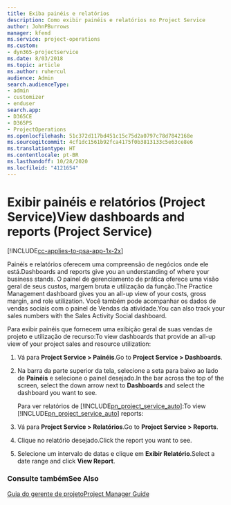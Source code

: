 ```yaml
---
title: Exiba painéis e relatórios
description: Como exibir painéis e relatórios no Project Service
author: JohnPBurrows
manager: kfend
ms.service: project-operations
ms.custom:
- dyn365-projectservice
ms.date: 8/03/2018
ms.topic: article
ms.author: ruhercul
audience: Admin
search.audienceType:
- admin
- customizer
- enduser
search.app:
- D365CE
- D365PS
- ProjectOperations
ms.openlocfilehash: 51c372d117bd451c15c75d2a0797c78d7842168e
ms.sourcegitcommit: 4cf1dc1561b92fca4175f0b3813133c5e63ce8e6
ms.translationtype: HT
ms.contentlocale: pt-BR
ms.lasthandoff: 10/28/2020
ms.locfileid: "4121654"
---
```

# <a name="view-dashboards-and-reports-project-service"></a><span data-ttu-id="a2cae-103">Exibir painéis e relatórios (Project Service)</span><span class="sxs-lookup"><span data-stu-id="a2cae-103">View dashboards and reports (Project Service)</span></span>

[!INCLUDE[cc-applies-to-psa-app-1x-2x](../includes/cc-applies-to-psa-app-1x-2x.md)]

<span data-ttu-id="a2cae-104">Painéis e relatórios oferecem uma compreensão de negócios onde ele está.</span><span class="sxs-lookup"><span data-stu-id="a2cae-104">Dashboards and reports give you an understanding of where your business stands.</span></span> <span data-ttu-id="a2cae-105">O painel de gerenciamento de prática oferece uma visão geral de seus custos, margem bruta e utilização da função.</span><span class="sxs-lookup"><span data-stu-id="a2cae-105">The Practice Management dashboard gives you an all-up view of your costs, gross margin, and role utilization.</span></span> <span data-ttu-id="a2cae-106">Você também pode acompanhar os dados de vendas sociais com o painel de Vendas da atividade.</span><span class="sxs-lookup"><span data-stu-id="a2cae-106">You can also track your sales numbers with the Sales Activity Social dashboard.</span></span>  
  
 <span data-ttu-id="a2cae-107">Para exibir painéis que fornecem uma exibição geral de suas vendas de projeto e utilização de recurso:</span><span class="sxs-lookup"><span data-stu-id="a2cae-107">To view dashboards that provide an all-up view of your project sales and resource utilization:</span></span>  
  
1. <span data-ttu-id="a2cae-108">Vá para **Project Service > Painéis**.</span><span class="sxs-lookup"><span data-stu-id="a2cae-108">Go to **Project Service > Dashboards**.</span></span>  
  
2. <span data-ttu-id="a2cae-109">Na barra da parte superior da tela, selecione a seta para baixo ao lado de **Painéis** e selecione o painel desejado.</span><span class="sxs-lookup"><span data-stu-id="a2cae-109">In the bar across the top of the screen, select the down arrow next to **Dashboards** and select the dashboard you want to see.</span></span>  
  
   <span data-ttu-id="a2cae-110">Para ver relatórios de [!INCLUDE[pn_project_service_auto](../includes/pn-project-service-auto.md)]:</span><span class="sxs-lookup"><span data-stu-id="a2cae-110">To view [!INCLUDE[pn_project_service_auto](../includes/pn-project-service-auto.md)] reports:</span></span>  
  
3. <span data-ttu-id="a2cae-111">Vá para **Project Service > Relatórios**.</span><span class="sxs-lookup"><span data-stu-id="a2cae-111">Go to **Project Service > Reports**.</span></span>  
  
4. <span data-ttu-id="a2cae-112">Clique no relatório desejado.</span><span class="sxs-lookup"><span data-stu-id="a2cae-112">Click the report you want to see.</span></span>  
  
5. <span data-ttu-id="a2cae-113">Selecione um intervalo de datas e clique em **Exibir Relatório**.</span><span class="sxs-lookup"><span data-stu-id="a2cae-113">Select a date range and click **View Report**.</span></span>  
  
### <a name="see-also"></a><span data-ttu-id="a2cae-114">Consulte também</span><span class="sxs-lookup"><span data-stu-id="a2cae-114">See Also</span></span>  
 [<span data-ttu-id="a2cae-115">Guia do gerente de projeto</span><span class="sxs-lookup"><span data-stu-id="a2cae-115">Project Manager Guide</span></span>](../psa/project-manager-guide.md)
